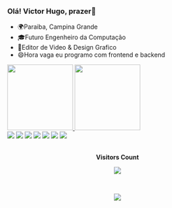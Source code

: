 ### Olá! Victor Hugo, prazer👋

- 🌍Paraiba, Campina Grande
- 🎓Futuro Engenheiro da Computação
- 🎥Editor de Video & Design Grafico
- 😄Hora vaga eu programo com frontend e backend
<div>
  <a href="https://github.com/srvintinho">
  <img height="150em" src="https://github-readme-stats.vercel.app/api?username=srvintinho&show_icons=true&theme=dark&include_all_commits=true&count_private=true"/>
  <img height="150em" src="https://github-readme-stats.vercel.app/api/top-langs/?username=srvintinho&layout=compact&langs_count=7&theme=dark"/>
</div>

<div>
  <a href="https://www.instagram.com/sr.vintinho/" target="_blank"><img src="https://img.shields.io/badge/Instagram-E4405F?style=for-the-badge&logo=instagram&logoColor=white" target="_blank"></a>
  <a href="https://www.linkedin.com/in/victor-hugo-amaral-7a2b52212/" target="_blank"><img src="https://img.shields.io/badge/LinkedIn-0077B5?style=for-the-badge&logo=linkedin&logoColor=white" target="_blank"></a>
 	<a href="https://twitter.com/CVintinho" target="_blank"><img src="https://img.shields.io/badge/Twitter-1DA1F2?style=for-the-badge&logo=twitter&logoColor=white" target="_blank"></a>
 <a href="https://discord.gg/feUwpK3z" target="_blank"><img src="https://img.shields.io/badge/Discord-7289DA?style=for-the-badge&logo=discord&logoColor=white" target="_blank"></a> 
  <a href = "mailto:victor25032004hugo@gmail.com"><img src="https://img.shields.io/badge/-Gmail-%23333?style=for-the-badge&logo=gmail&logoColor=white" target="_blank"></a>
  <a href="https://www.youtube.com/canalvintinho" target="_blank"><img src="https://img.shields.io/badge/YouTube-FF0000?style=for-the-badge&logo=youtube&logoColor=white" target="_blank"></a> 
  <a href = "https://www.twitch.tv/canalvintinho"><img src="https://img.shields.io/badge/Twitch-9146FF?style=for-the-badge&logo=twitch&logoColor=white" target="_blank"></a>
</div>

  <div align="center">
<br><p align="centre"><b>Visitors Count</b></p>  
<p align="center"><img align="center" src="https://profile-counter.glitch.me/{lilianhteixeira}/count.svg" /></p> 
<br>
</div> 
<!-- badges, com trofeu --> 
<p align="center">
  <img src="https://github-profile-trophy.vercel.app/?username=srvintinho&theme=black=2&no-bg=true&column=3&margin-w=15&margin-h=15" />
</p> 
